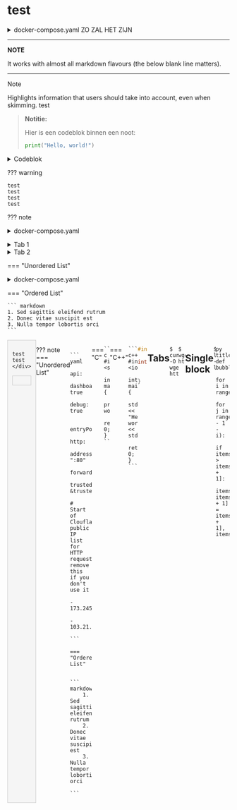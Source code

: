 # test



<details>
<summary>docker-compose.yaml ZO ZAL HET ZIJN</summary>
```python
def greet(name):
    print("Hello,", name + "!")
test
test
test
bla
``` 
</details>

---
**NOTE**

It works with almost all markdown flavours (the below blank line matters).

---


> [!NOTE]  
> Highlights information that users should take into account, even when skimming.
> test

> **Notitie:** 
>
> Hier is een codeblok binnen een noot:
>
> ```python
> print("Hello, world!")
> ```


<details>
<summary>Codeblok</summary>
```python
def greet(name):
    print("Hello,", name + "!")
```

</details>







??? warning


    test
    test
    test
    test





??? note
    <details>
    <summary>docker-compose.yaml</summary>
    ```python
    def greet(name):
        print("Hello,", name + "!")
    ``` 
    </details>

<details>
  <summary>Tab 1</summary>
  </details>

<details>
  <summary>Tab 2</summary>
  </details>



=== "Unordered List"
<details>
<summary>docker-compose.yaml</summary>
```python
def greet(name):
    print("Hello,", name + "!")
```
</details>

    

=== "Ordered List"

    ``` markdown
    1. Sed sagittis eleifend rutrum
    2. Donec vitae suscipit est
    3. Nulla tempor lobortis orci
    ```

<style>
  .code-container {
    display: flex;
  }

  .code-block {
    flex: 1;
    border: 1px solid #ccc;
    padding: 10px;
    background-color: #f5f5f5;
  }
</style>

<div class="code-container">
  <div class="code-block">
    
    test
    test
    </div>
  <div class="code-block">
    </div>
</div>


??? note
    === "Unordered List"

        ``` yaml
        api:
        dashboard: true
        debug: true

        entryPoints:
        http:
            address: ":80"
            forwardedHeaders:
            trustedIPs: &trustedIps
                # Start of Clouflare public IP list for HTTP requests, remove this if you don't use it
                - 173.245.48.0/20
                - 103.21.244.0/22
        ```     

    === "Ordered List"

        ``` markdown
        1. Sed sagittis eleifend rutrum
        2. Donec vitae suscipit est
        3. Nulla tempor lobortis orci
        ```

=== "C"

    ``` c
    #include <stdio.h>

    int main(void) {
      printf("Hello world!\n");
      return 0;
    }
    ```

=== "C++"

    ``` c++
    #include <iostream>

    int main(void) {
      std::cout << "Hello world!" << std::endl;
      return 0;
    }
    ```


``` c++
#include <iostream>

int main(void) {
    std::cout << "Hello world!" << std::endl;
    return 0;
}
```

## Tabs 

```curl
$ curl -O wget http://example.com/pk.zip
```

```wget
$ wget http://example.com/pk.zip
```

## Single block

```
$ ls -lisa
```


    py title="bubble_sort.py"
    def bubble_sort(items):
        for i in range(len(items)):
            for j in range(len(items) - 1 - i):
                if items[j] > items[j + 1]:
                    items[j], items[j + 1] = items[j + 1], items[j]
    
